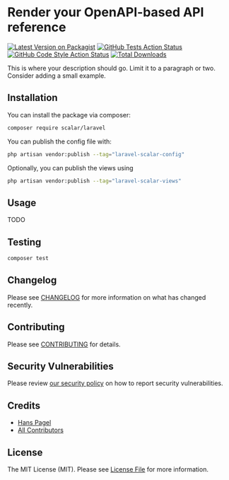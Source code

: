 # Render your OpenAPI-based API reference

[![Latest Version on Packagist](https://img.shields.io/packagist/v/scalar/laravel.svg?style=flat-square)](https://packagist.org/packages/scalar/laravel)
[![GitHub Tests Action Status](https://img.shields.io/github/actions/workflow/status/scalar/laravel/run-tests.yml?branch=main&label=tests&style=flat-square)](https://github.com/scalar/laravel/actions?query=workflow%3Arun-tests+branch%3Amain)
[![GitHub Code Style Action Status](https://img.shields.io/github/actions/workflow/status/scalar/laravel/fix-php-code-style-issues.yml?branch=main&label=code%20style&style=flat-square)](https://github.com/scalar/laravel/actions?query=workflow%3A"Fix+PHP+code+style+issues"+branch%3Amain)
[![Total Downloads](https://img.shields.io/packagist/dt/scalar/laravel.svg?style=flat-square)](https://packagist.org/packages/scalar/laravel)

This is where your description should go. Limit it to a paragraph or two. Consider adding a small example.

## Installation

You can install the package via composer:

```bash
composer require scalar/laravel
```

You can publish the config file with:

```bash
php artisan vendor:publish --tag="laravel-scalar-config"
```

Optionally, you can publish the views using

```bash
php artisan vendor:publish --tag="laravel-scalar-views"
```

## Usage

TODO

## Testing

```bash
composer test
```

## Changelog

Please see [CHANGELOG](CHANGELOG.md) for more information on what has changed recently.

## Contributing

Please see [CONTRIBUTING](CONTRIBUTING.md) for details.

## Security Vulnerabilities

Please review [our security policy](../../security/policy) on how to report security vulnerabilities.

## Credits

- [Hans Pagel](https://github.com/hanspagel)
- [All Contributors](../../contributors)

## License

The MIT License (MIT). Please see [License File](LICENSE.md) for more information.
